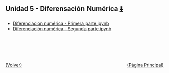 
<html>
<body>
<h2>Unidad 5 - Diferensación Numérica <a href="https://downgit.github.io/#/home?url=https://github.com/Apuntes-FIUBA/Apuntes-Electronica/tree/main/95 - Computación/9504 - Analisis Numerico I/Comision Schwarz-Sosa/Clases Practica/Unidad 5 - Diferensación Numérica" style="font-size:20px">  ⬇️ </a></h2>
<ul>
    <li><a href="Diferenciación numérica - Primera parte.ipynb">Diferenciación numérica - Primera parte.ipynb</a></li>
    <li><a href="Diferenciación numérica - Segunda parte.ipynb">Diferenciación numérica - Segunda parte.ipynb</a></li>
</ul>
</body>
</html>




































<br><br><br><br><br><a href="../" style="float: left">(Volver)</a> <a href="https://apuntes-fiuba.github.io/Apuntes-Electronica" style="float: right">(Página Principal)</a>
